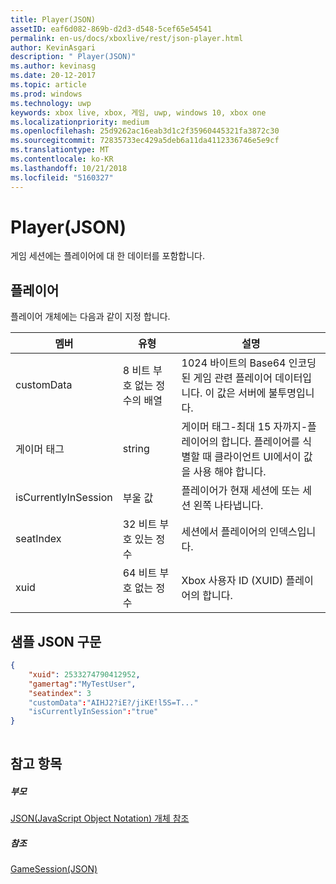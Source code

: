 ```yaml
---
title: Player(JSON)
assetID: eaf6d082-869b-d2d3-d548-5cef65e54541
permalink: en-us/docs/xboxlive/rest/json-player.html
author: KevinAsgari
description: " Player(JSON)"
ms.author: kevinasg
ms.date: 20-12-2017
ms.topic: article
ms.prod: windows
ms.technology: uwp
keywords: xbox live, xbox, 게임, uwp, windows 10, xbox one
ms.localizationpriority: medium
ms.openlocfilehash: 25d9262ac16eab3d1c2f35960445321fa3872c30
ms.sourcegitcommit: 72835733ec429a5deb6a11da4112336746e5e9cf
ms.translationtype: MT
ms.contentlocale: ko-KR
ms.lasthandoff: 10/21/2018
ms.locfileid: "5160327"
---
```

# <a name="player-json"></a>Player(JSON)
게임 세션에는 플레이어에 대 한 데이터를 포함합니다. 
<a id="ID4EN"></a>

 
## <a name="player"></a>플레이어
 
플레이어 개체에는 다음과 같이 지정 합니다.
 
| 멤버| 유형| 설명| 
| --- | --- | --- | 
| customData| 8 비트 부호 없는 정수의 배열| 1024 바이트의 Base64 인코딩된 게임 관련 플레이어 데이터입니다. 이 값은 서버에 불투명입니다.| 
| 게이머 태그| string| 게이머 태그-최대 15 자까지-플레이어의 합니다. 플레이어를 식별할 때 클라이언트 UI에서이 값을 사용 해야 합니다. | 
| isCurrentlyInSession| 부울 값| 플레이어가 현재 세션에 또는 세션 왼쪽 나타냅니다.| 
| seatIndex| 32 비트 부호 있는 정수| 세션에서 플레이어의 인덱스입니다.| 
| xuid| 64 비트 부호 없는 정수| Xbox 사용자 ID (XUID) 플레이어의 합니다.| 
  
<a id="ID4E3C"></a>

 
## <a name="sample-json-syntax"></a>샘플 JSON 구문
 

```json
{
    "xuid": 2533274790412952,
    "gamertag":"MyTestUser",
    "seatindex": 3
    "customData":"AIHJ2?iE?/jiKE!l5S=T..."
    "isCurrentlyInSession":"true"
}
    
```

  
<a id="ID4EFD"></a>

 
## <a name="see-also"></a>참고 항목
 
<a id="ID4EHD"></a>

 
##### <a name="parent"></a>부모 

[JSON(JavaScript Object Notation) 개체 참조](atoc-xboxlivews-reference-json.md)

  
<a id="ID4ERD"></a>

 
##### <a name="reference"></a>참조 

[GameSession(JSON)](json-gamesession.md)

   